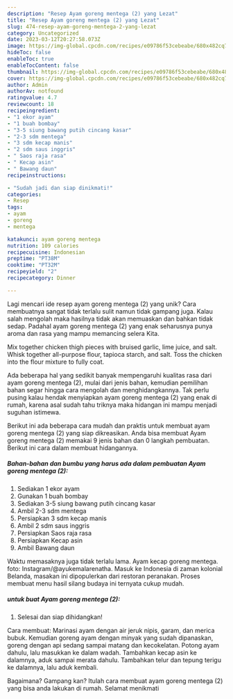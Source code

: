 ```yaml
---
description: "Resep Ayam goreng mentega (2) yang Lezat"
title: "Resep Ayam goreng mentega (2) yang Lezat"
slug: 474-resep-ayam-goreng-mentega-2-yang-lezat
category: Uncategorized
date: 2023-03-12T20:27:58.073Z
image: https://img-global.cpcdn.com/recipes/e09786f53cebeabe/680x482cq70/ayam-goreng-mentega-2-foto-resep-utama.jpg
hideToc: false
enableToc: true
enableTocContent: false
thumbnail: https://img-global.cpcdn.com/recipes/e09786f53cebeabe/680x482cq70/ayam-goreng-mentega-2-foto-resep-utama.jpg
cover: https://img-global.cpcdn.com/recipes/e09786f53cebeabe/680x482cq70/ayam-goreng-mentega-2-foto-resep-utama.jpg
author: Admin
authorAv: notfound
ratingvalue: 4.7
reviewcount: 18
recipeingredient:
- "1 ekor ayam"
- "1 buah bombay"
- "3-5 siung bawang putih cincang kasar"
- "2-3 sdm mentega"
- "3 sdm kecap manis"
- "2 sdm saus inggris"
- " Saos raja rasa"
- " Kecap asin"
- " Bawang daun"
recipeinstructions:

- "Sudah jadi dan siap dinikmati!"
categories:
- Resep
tags:
- ayam
- goreng
- mentega

katakunci: ayam goreng mentega 
nutrition: 109 calories
recipecuisine: Indonesian
preptime: "PT38M"
cooktime: "PT32M"
recipeyield: "2"
recipecategory: Dinner

---
```





Lagi mencari ide resep ayam goreng mentega (2) yang unik? Cara membuatnya sangat tidak terlalu sulit namun tidak gampang juga. Kalau salah mengolah maka hasilnya tidak akan memuaskan dan bahkan tidak sedap. Padahal ayam goreng mentega (2) yang enak seharusnya punya aroma dan rasa yang mampu memancing selera Kita.





Mix together chicken thigh pieces with bruised garlic, lime juice, and salt. Whisk together all-purpose flour, tapioca starch, and salt. Toss the chicken into the flour mixture to fully coat.

Ada beberapa hal yang sedikit banyak mempengaruhi kualitas rasa dari ayam goreng mentega (2), mulai dari jenis bahan, kemudian pemilihan bahan segar hingga cara mengolah dan menghidangkannya. Tak perlu pusing kalau hendak menyiapkan ayam goreng mentega (2) yang enak di rumah, karena asal sudah tahu triknya maka hidangan ini mampu menjadi suguhan istimewa.






Berikut ini ada beberapa cara mudah dan praktis untuk membuat ayam goreng mentega (2) yang siap dikreasikan. Anda bisa membuat Ayam goreng mentega (2) memakai 9 jenis bahan dan 0 langkah pembuatan. Berikut ini cara dalam membuat hidangannya.

<!--inarticleads1-->

##### Bahan-bahan dan bumbu yang harus ada dalam pembuatan Ayam goreng mentega (2):

1. Sediakan 1 ekor ayam
1. Gunakan 1 buah bombay
1. Sediakan 3-5 siung bawang putih cincang kasar
1. Ambil 2-3 sdm mentega
1. Persiapkan 3 sdm kecap manis
1. Ambil 2 sdm saus inggris
1. Persiapkan  Saos raja rasa
1. Persiapkan  Kecap asin
1. Ambil  Bawang daun


Waktu memasaknya juga tidak terlalu lama. Ayam kecap goreng mentega. foto: Instagram/@ayukemalarenatha. Masuk ke Indonesia di zaman kolonial Belanda, masakan ini dipopulerkan dari restoran peranakan. Proses membuat menu hasil silang budaya ini ternyata cukup mudah. 

<!--inarticleads2-->

#####  untuk buat Ayam goreng mentega (2):


1. Selesai dan siap dihidangkan!

Cara membuat: Marinasi ayam dengan air jeruk nipis, garam, dan merica bubuk. Kemudian goreng ayam dengan minyak yang sudah dipanaskan, goreng dengan api sedang sampai matang dan kecokelatan. Potong ayam dahulu, lalu masukkan ke dalam wadah. Tambahkan kecap asin ke dalamnya, aduk sampai merata dahulu. Tambahkan telur dan tepung terigu ke dalamnya, lalu aduk kembali. 

Bagaimana? Gampang kan? Itulah cara membuat ayam goreng mentega (2) yang bisa anda lakukan di rumah. Selamat menikmati
